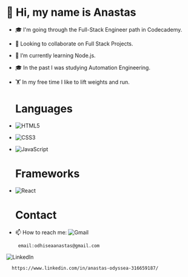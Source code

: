    
   
   # 👋 Hi, my name is Anastas
- 🎓 I'm going through the Full-Stack Engineer path in Codecademy.
- 👯 Looking to collaborate on Full Stack Projects.
- 🌱 I’m currently learning Node.js.
- 🎓 In the past I was studying Automation Engineering. 
- 🏋️ In my free time I like to lift weights and run.

   #  Languages
- ![HTML5](https://img.shields.io/badge/html5-%23E34F26.svg?style=for-the-badge&logo=html5&logoColor=white)
- ![CSS3](https://img.shields.io/badge/css3-%231572B6.svg?style=for-the-badge&logo=css3&logoColor=white)
- ![JavaScript](https://img.shields.io/badge/javascript-%23323330.svg?style=for-the-badge&logo=javascript&logoColor=%23F7DF1E)
   # Frameworks
- ![React](https://img.shields.io/badge/react-%2320232a.svg?style=for-the-badge&logo=react&logoColor=%2361DAFB)

   
   # Contact  

- 📫 How to reach me: 
      ![Gmail](https://img.shields.io/badge/Gmail-D14836?style=for-the-badge&logo=gmail&logoColor=white)
      
       email:odhiseaanastas@gmail.com
      
![LinkedIn](https://img.shields.io/badge/linkedin-%230077B5.svg?style=for-the-badge&logo=linkedin&logoColor=white)

      https://www.linkedin.com/in/anastas-odyssea-316659187/
     

     

